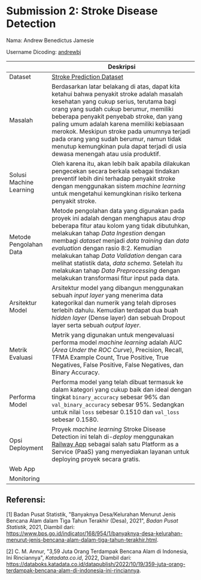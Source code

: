 # Submission 2: Stroke Disease Detection

Nama: Andrew Benedictus Jamesie

Username Dicoding: [andrewbj](https://www.dicoding.com/users/andrewbj)

|     | Deskripsi |
| --- | --------- |
| Dataset | [Stroke Prediction Dataset](https://www.kaggle.com/datasets/fedesoriano/stroke-prediction-dataset) |
| Masalah | Berdasarkan latar belakang di atas, dapat kita ketahui bahwa penyakit stroke adalah masalah kesehatan yang cukup serius, terutama bagi orang yang sudah cukup berumur, memiliki beberapa penyakit penyebab stroke, dan yang paling umum adalah karena memiliki kebiasaan merokok. Meskipun stroke pada umumnya terjadi pada orang yang sudah berumur, namun tidak menutup kemungkinan pula dapat terjadi di usia dewasa menengah atau usia produktif. |
| Solusi Machine Learning | Oleh karena itu, akan lebih baik apabila dilakukan pengecekan secara berkala sebagai tindakan preventif lebih dini terhadap penyakit stroke dengan menggunakan sistem *machine learning* untuk mengetahui kemungkinan risiko terkena penyakit stroke. |
| Metode Pengolahan Data | Metode pengolahan data yang digunakan pada proyek ini adalah dengan menghapus atau *drop* beberapa fitur atau kolom yang tidak dibutuhkan, melakukan tahap *Data Ingestion* dengan membagi *dataset* menjadi *data training* dan *data evaluation* dengan rasio 8:2. Kemudian melakukan tahap *Data Validation* dengan cara melihat statistik data, *data schema*. Setelah itu melakukan tahap *Data Preprocessing* dengan melakukan transformasi fitur input pada data. |
| Arsitektur Model | Arsitektur model yang dibangun menggunakan sebuah *input layer* yang menerima data kategorikal dan numerik yang telah diproses terlebih dahulu. Kemudian terdapat dua buah *hidden layer* (Dense layer) dan sebuah Dropout layer serta sebuah *output layer*. |
| Metrik Evaluasi | Metrik yang digunakan untuk mengevaluasi performa model *machine learning* adalah AUC (*Area Under the ROC Curve*), Precision, Recall, TFMA Example Count, True Positive, True Negatives, False Positive, False Negatives, dan Binary Accuracy. |
| Performa Model | Performa model yang telah dibuat termasuk ke dalam kategori yang cukup baik dan ideal dengan tingkat `binary_accuracy` sebesar 96% dan `val_binary_accuracy` sebesar 95%. Sedangkan untuk nilai `loss` sebesar 0.1510 dan `val_loss` sebesar 0.1580. |
| Opsi Deployment | Proyek *machine learning* Stroke Disease Detection ini telah di-*deploy* menggunakan [Railway App](https://railway.app) sebagai salah satu Platform as a Service (PaaS) yang menyediakan layanan untuk deploying proyek secara gratis. |
| Web App |  |
| Monitoring |  |

## Referensi:

[1] Badan Pusat Statistik, "Banyaknya Desa/Kelurahan Menurut Jenis Bencana Alam dalam Tiga Tahun Terakhir (Desa), 2021", *Badan Pusat Statistik*, 2021, Diambil dari: https://www.bps.go.id/indicator/168/954/1/banyaknya-desa-kelurahan-menurut-jenis-bencana-alam-dalam-tiga-tahun-terakhir.html.

[2] C. M. Annur, "3,59 Juta Orang Terdampak Bencana Alam di Indonesia, Ini Rinciannya", *Katadata.co.id*, 2022, Diambil dari: https://databoks.katadata.co.id/datapublish/2022/10/19/359-juta-orang-terdampak-bencana-alam-di-indonesia-ini-rinciannya.
